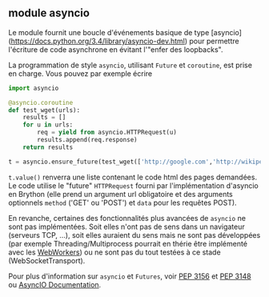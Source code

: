 module **asyncio**
------------------

Le module fournit une boucle d'événements basique de type [asyncio]
(https://docs.python.org/3.4/library/asyncio-dev.html) pour permettre l'écriture
de code asynchrone en évitant l'"enfer des loopbacks".

La programmation de style `asyncio`, utilisant `Future` et `coroutine`, est
prise en charge. Vous pouvez par exemple écrire

```python
import asyncio

@asyncio.coroutine
def test_wget(urls):
    results = []
    for u in urls:
        req = yield from asyncio.HTTPRequest(u)
        results.append(req.response)
    return results

t = asyncio.ensure_future(test_wget(['http://google.com','http://wikipedia.org']))

```

`t.value()` renverra une liste contenant le code html des pages demandées.
Le code utilise le "future" `HTTPRequest` fourni par l'implémentation d'asyncio
en Brython (elle prend un argument url obligatoire et des arguments optionnels
`method` ('GET' ou 'POST') et `data` pour les requêtes POST).

En revanche, certaines des fonctionnalités plus avancées de `asyncio` ne sont
pas implémentées. Soit elles n'ont pas de sens dans un navigateur (serveurs TCP, 
...), soit elles auraient du sens mais ne sont pas développées (par
exemple Threading/Multiprocess pourrait en thérie être implémenté avec les
[WebWorkers](https://developer.mozilla.org/en-US/docs/Web/API/Web_Workers_API))
ou ne sont pas du tout testées à ce stade (WebSocketTransport).

Pour plus d'information sur `asyncio` et `Futures`, voir
[PEP 3156](https://www.python.org/dev/peps/pep-3156/) et
[PEP 3148](https://www.python.org/dev/peps/pep-3148/) ou
[AsyncIO Documentation](https://docs.python.org/3.4/library/asyncio-dev.html).
